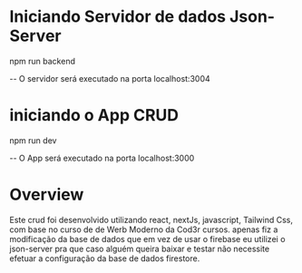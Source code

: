 # Iniciando Servidor de dados Json-Server
  npm run backend

  -- O servidor será executado na porta localhost:3004
# iniciando o App CRUD
  npm run dev

  -- O App será executado na porta localhost:3000

# Overview
 Este crud foi desenvolvido utilizando react, nextJs, javascript, Tailwind Css, com base no curso de de Werb Moderno da Cod3r cursos.
 apenas fiz a modificação da base de dados que em vez de usar o firebase eu utilizei o json-server pra que caso alguém queira baixar e       testar não necessite efetuar a configuração da base de dados firestore.


